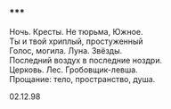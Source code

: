 ### \*\*\*

Ночь. Кресты. Не тюрьма, Южное.  
Ты и твой хриплый, простуженный  
Голос, могила. Луна. Звёзды.  
Последний воздух в последние ноздри.  
Церковь. Лес. Гробовщик-левша.  
Прощание: тело, пространство, душа.

02.12.98

